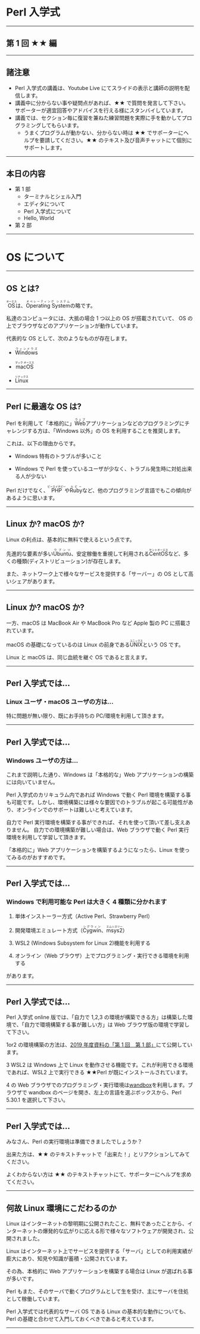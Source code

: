 # Perl 入学式

---

## 第 1 回 ★★ 編

---

## 諸注意

- Perl 入学式の講義は、Youtube Live にてスライドの表示と講師の説明を配信します。
- 講義中に分からない事や疑問点があれば、★★ で質問を発言して下さい。サポーターが適宜回答やアドバイスを行える様にスタンバイしています。
- 講義では、セクション毎に復習を兼ねた練習問題を実際に手を動かしてプログラミングしてもらいます。
  - うまくプログラムが動かない、分からない時は ★★ でサポーターにヘルプを要請してください。★★ のテキスト及び音声チャットにて個別にサポートします。

---

## 本日の内容

- 第 1 部
  - ターミナルとシェル入門
  - エディタについて
  - Perl 入学式について
  - Hello, World
- 第 2 部

---

# OS について

---

## OS とは?

<ruby>OS<rt>オーエス</rt></ruby>は、<ruby>Operating System<rt>オペレーティング システム</rt></ruby>の略です。

私達のコンピュータには、大抵の場合 1 つ以上の OS が搭載されていて、 OS の上でブラウザなどのアプリケーションが動作しています。

代表的な OS として、次のようなものが存在します。

- <ruby>Windows<rt>ウィンドウズ</rt></ruby>

- <ruby>macOS<rt>マック オーエス</rt></ruby>

- <ruby>Linux<rt>リナックス</rt></ruby>

---

## Perl に最適な OS は?

Perl を利用して「本格的に」<ruby>Web<rt>ウェブ</rt></ruby>アプリケーションなどのプログラミングにチャレンジする方は、「Windows 以外」の OS を利用することを推奨します。

これは、以下の理由からです。

- Windows 特有のトラブルが多いこと

- Windows で Perl を使っているユーザが少なく、トラブル発生時に対処出来る人が少ない

Perl だけでなく、<ruby>PHP<rt>ピーエイチピー</rt></ruby>や<ruby>Ruby<rt>ルビー</rt></ruby>など、他のプログラミング言語でもこの傾向があるように思います。

---

## Linux か? macOS か?

Linux の利点は、基本的に無料で使えるという点です。

先進的な要素が多い<ruby>Ubuntu<rt>ウブンツ</rt></ruby>、安定稼働を重視して利用される<ruby>CentOS<rt>セントオーエス</rt></ruby>など、多くの種類(ディストリビューション)が存在します。

また、ネットワーク上で様々なサービスを提供する「サーバー」の OS として高いシェアがあります。

---

## Linux か? macOS か?

一方、macOS は MacBook Air や MacBook Pro など Apple 製の PC に搭載されています。

macOS の基礎になっているのは Linux の前身である<ruby>UNIX<rt>ユニックス</rt></ruby>という OS です。

Linux と macOS は、同じ血統を継ぐ OS であると言えます。

---

## Perl 入学式では...

### Linux ユーザ・macOS ユーザの方は...

特に問題が無い限り、既にお手持ちの PC/環境を利用して頂きます。

---

## Perl 入学式では...

### Windows ユーザの方は...

これまで説明した通り、Windows は「本格的な」Web アプリケーションの構築には向いていません。

Perl 入学式のカリキュラム内であれば Windows で動く Perl 環境を構築する事も可能です。しかし、環境構築には様々な要因でのトラブルが起こる可能性があり、オンラインでのサポートは難しいと考えています。

自力で Perl 実行環境を構築する事ができれば、それを使って頂いて差し支えありません。
自力での環境構築が難しい場合は、Web ブラウザで動く Perl 実行環境を利用して学習して頂きます。

「本格的に」Web アプリケーションを構築するようになったら、Linux を使ってみるのがおすすめです。

---

## Perl 入学式では...

### Windows で利用可能な Perl は大きく 4 種類に分かれます

1. 単体インストーラー方式（Active Perl、Strawberry Perl）

2. 開発環境エミュレート方式（<ruby>Cygwin<rt>シグウィン</rt></ruby>、<ruby>msys2<rt>エムシスツー</rt></ruby>）

3. WSL2 (Windows Subsystem for Linux 2)機能を利用する

4. オンライン（Web ブラウザ）上でプログラミング・実行できる環境を利用する

があります。

---

## Perl 入学式では...

Perl 入学式 online 版では、「自力で 1,2,3 の環境が構築できる方」は構築した環境で、「自力で環境構築する事が難しい方」は Web ブラウザ版の環境で学習して下さい。

1or2 の環境構築の方法は、<a href="https://github.com/perl-entrance-org/workshop-2019/blob/master/1st/part1.md">2019 年度資料の「第 1 回　第 1 部」</a>にて公開しています。

3 WSL2 は Windows 上で Linux を動作させる機能です。これが利用できる環境であれば、WSL2 上で実行できる ★★Perl が既にインストールされています。

4 の Web ブラウザでのプログラミング・実行環境は<a href="https://wandbox./org">wandbox</a>を利用します。ブラウザで wandbox のページを開き、左上の言語を選ぶボックスから、Perl 5.30.1 を選択して下さい。

---

## Perl 入学式では...

みなさん、Perl の実行環境は準備できましたでしょうか？

出来た方は、★★ のテキストチャットで「出来た！」とリアクションしてみてください。

よくわからない方は ★★ のテキストチャットにて、サポーターにヘルプを求めてください。

---

## 何故 Linux 環境にこだわるのか

Linux はインターネットの黎明期に公開されたこと、無料であったことから、インターネットの爆発的な広がりに応える形で様々なソフトウェアが開発され、公開されました。

Linux はインターネット上でサービスを提供する「サーバ」としての利用実績が膨大にあり、知見や知識が蓄積・公開されています。

その為、本格的に Web アプリケーションを構築する場合は Linux が選ばれる事が多いです。

Perl もまた、そのサーバで動くプログラムとして生を受け、主にサーバを住処として稼働しています。

Perl 入学式では代表的なサーバ OS である Linux の基本的な動作についても、Perl の基礎と合わせて入門しておくべきであると考えています。

---
